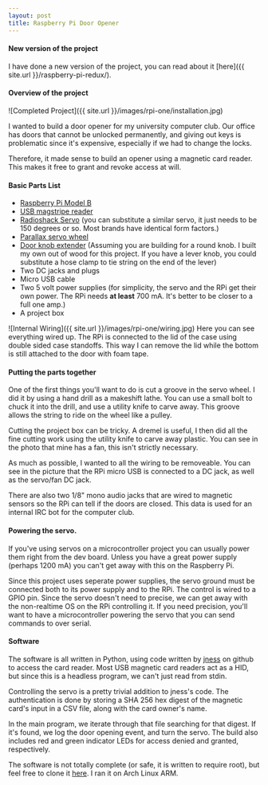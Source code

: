 ```yaml
---
layout: post
title: Raspberry Pi Door Opener
---
```


#### New version of the project
I have done a new version of the project, you can read about it [here]({{ site.url }}/raspberry-pi-redux/).

#### Overview of the project
![Completed Project]({{ site.url }}/images/rpi-one/installation.jpg)

I wanted to build a door opener for my university computer club. Our office has doors that cannot be unlocked permanently, and giving out keys is problematic since it's expensive, especially if we had to change the locks.

Therefore, it made sense to build an opener using a magnetic card reader. This makes it free to grant and revoke access at will.

#### Basic Parts List

- [Raspberry Pi Model B](http://www.amazon.com/RASPBERRY-MODEL-756-8308-Raspberry-Pi/dp/B009SQQF9C)
- [USB magstripe reader](http://www.amazon.com/Newest-Tracks-Magnetic-Stripe-Credit/dp/B00D3D3L8Y)
- [Radioshack Servo](http://www.radioshack.com/product/index.jsp?productId=22472146) (you can substitute a similar servo, it just needs to be 150 degrees or so. Most brands have identical form factors.)
- [Parallax servo wheel](http://www.adafruit.com/products/167)
- [Door knob extender](http://www.amazon.com/Ableware-Door-Knob-Extender-Package/dp/B000PGRKZW) (Assuming you are building for a round knob. I built my own out of wood for this project. If you have a lever knob, you could substitute a hose clamp to tie string on the end of the lever)
- Two DC jacks and plugs
- Micro USB cable
- Two 5 volt power supplies (for simplicity, the servo and the RPi get their own power. The RPi needs **at least** 700 mA. It's better to be closer to a full one amp.)
- A project box

![Internal Wiring]({{ site.url }}/images/rpi-one/wiring.jpg)
Here you can see everything wired up. The RPi is connected to the lid of the case using double sided case standoffs. This way I can remove the lid while the bottom is still attached to the door with foam tape.

#### Putting the parts together
One of the first things you'll want to do is cut a groove in the servo wheel. I did it by using a hand drill as a makeshift lathe. You can use a small bolt to chuck it into the drill, and use a utility knife to carve away. This groove allows the string to ride on the wheel like a pulley.

Cutting the project box can be tricky. A dremel is useful, I then did all the fine cutting work using the utility knife to carve away plastic. You can see in the photo that mine has a fan, this isn't strictly necessary.

As much as possible, I wanted to all the wiring to be removeable. You can see in the picture that the RPi micro USB is connected to a DC jack, as well as the servo/fan DC jack.

There are also two 1/8" mono audio jacks that are wired to magnetic sensors so the RPi can tell if the doors are closed. This data is used for an internal IRC bot for the computer club.

#### Powering the servo. 
If you've using servos on a microcontroller project you can usually power them right from the dev board. Unless you have a great power supply (perhaps 1200 mA) you can't get away with this on the Raspberry Pi.

Since this project uses seperate power supplies, the servo ground must be connected both to its power supply and to the RPi. The control is wired to a GPIO pin. Since the servo doesn't need to precise, we can get away with the non-realtime OS on the RPi controlling it. If you need precision, you'll want to have a microcontroller powering the servo that you can send commands to over serial.

#### Software
The software is all written in Python, using code written by [jness](https://github.com/jness/magtek_cardreader/blob/master/main.py) on github to access the card reader. Most USB magnetic card readers act as a HID, but since this is a headless program, we can't just read from stdin.

Controlling the servo is a pretty trivial addition to jness's code. The authentication is done by storing a SHA 256 hex digest of the magnetic card's input in a CSV file, along with the card owner's name. 

In the main program, we iterate through that file searching for that digest. If it's found, we log the door opening event, and turn the servo. The build also includes red and green indicator LEDs for access denied and granted, respectively.

The software is not totally complete (or safe, it is written to require root), but feel free to clone it [here](https://github.com/rhinoceraptor/RPiMagstripe). I ran it on Arch Linux ARM.

